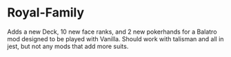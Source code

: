 # Royal-Family
Adds a new Deck, 10 new face ranks, and 2 new pokerhands for a Balatro mod designed to be played with Vanilla. Should work with talisman and all in jest, but not any mods that add more suits.
